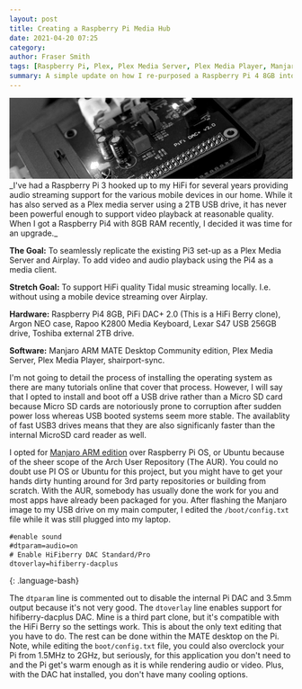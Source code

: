 ```yaml
---
layout: post
title: Creating a Raspberry Pi Media Hub
date: 2021-04-20 07:25
category:
author: Fraser Smith
tags: [Raspberry Pi, Plex, Plex Media Server, Plex Media Player, Manjaro, Arm, Arch Linux, Tidal]
summary: A simple update on how I re-purposed a Raspberry Pi 4 8GB into a fully featured media center / streaming hub with Tidal support.
---
```

<img src="/img/rpihifi.jpg" alt="Raspberry Pi 4" />
_I've had a Raspberry Pi 3 hooked up to my HiFi for several years providing audio streaming support for the various mobile devices in our home. While it has also served as a Plex media server using a 2TB USB drive, it has never been powerful enough to support video playback at reasonable quality. When I got a Raspberry Pi4 with 8GB RAM recently, I decided it was time for an upgrade._
<!--more-->

**The Goal:** To seamlessly replicate the existing Pi3 set-up as a Plex Media Server and Airplay. To add video and audio playback using the Pi4 as a media client.

**Stretch Goal:** To support HiFi quality Tidal music streaming locally. I.e. without using a mobile device streaming over Airplay.

**Hardware:** Raspberry Pi4 8GB, PiFi DAC+ 2.0 (This is a HiFi Berry clone), Argon NEO case, Rapoo K2800 Media Keyboard, Lexar S47 USB 256GB drive, Toshiba external 2TB drive.

**Software:** Manjaro ARM MATE Desktop Community edition, Plex Media Server, Plex Media Player, shairport-sync.

I'm not going to detail the process of installing the operating system as there are many tutorials online that cover that process. However, I will say that I opted to install and boot off a USB drive rather than a Micro SD card because Micro SD cards are notoriously prone to corruption after sudden power loss whereas USB booted systems seem more stable. The availablity of fast USB3 drives means that they are also significanly faster than the internal MicroSD card reader as well.

I opted for [Manjaro ARM edition](https://manjaro.org/download/#raspberry-pi-4) over Raspberry Pi OS, or Ubuntu because of the sheer scope of the Arch User Repository (The AUR). You could no doubt use PI OS or Ubuntu for this project, but you might have to get your hands dirty hunting around for 3rd party repositories or building from scratch. With the AUR, somebody has usually done the work for you and most apps have already been packaged for you. After flashing the Manjaro image to my USB drive on my main computer, I edited the `/boot/config.txt` file while it was still plugged into my laptop.

```
#enable sound
#dtparam=audio=on
# Enable HiFiberry DAC Standard/Pro
dtoverlay=hifiberry-dacplus
```
{: .language-bash}

The `dtparam` line is commented out to disable the internal Pi DAC and 3.5mm output because it's not very good. The `dtoverlay` line enables support for hifiberry-dacplus DAC. Mine is a third part clone, but it's compatible with the HiFi Berry so the settings work. This is about the only text editing that you have to do. The rest can be done within the MATE desktop on the Pi. Note, while editing the `boot/config.txt` file, you could also overclock your Pi from 1.5MHz to 2GHz, but seriously, for this application you don't need to and the Pi get's warm enough as it is while rendering audio or video. Plus, with the DAC hat installed, you don't have many cooling options.

